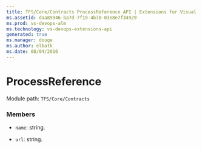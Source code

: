 ```yaml
---
title: TFS/Core/Contracts ProcessReference API | Extensions for Visual Studio Team Services
ms.assetid: daa89946-ba7d-7f19-4b78-03e8e7f34929
ms.prod: vs-devops-alm
ms.technology: vs-devops-extensions-api
generated: true
ms.manager: douge
ms.author: elbatk
ms.date: 08/04/2016
---
```


# ProcessReference

Module path: `TFS/Core/Contracts`


### Members

* `name`: string. 

* `url`: string. 

